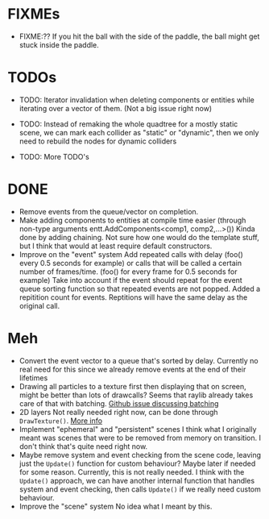 
# FIXMEs
- FIXME:?? If you hit the ball with the side of the paddle, the ball might get stuck inside the paddle.

# TODOs
- TODO: Iterator invalidation when deleting components or entities while iterating over a vector of them. (Not a big issue right now)

- TODO: Instead of remaking the whole quadtree for a mostly static scene, we can mark each collider as "static" or
"dynamic", then we only need to rebuild the nodes for dynamic colliders

- TODO: More TODO's

# DONE
  - Remove events from the queue/vector on completion.
  - Make adding components to entities at compile time easier (through non-type arguments entt.AddComponents<comp1, comp2,...>())
    Kinda done by adding chaining. Not sure how one would do the template stuff, but I think that would at least require default constructors.
  - Improve on the "event" system
    Add repeated calls with delay (foo() every 0.5 seconds for example)
    or calls that will be called a certain number of frames/time. (foo() for every frame for 0.5 seconds for example)
    Take into account if the event should repeat for the event queue sorting function so that repeated events are not popped.
    Added a repitition count for events. Reptitions will have the same delay as the original call. 



# Meh
  - Convert the event vector to a queue that's sorted by delay.
    Currently no real need for this since we already remove events at the end of their lifetimes
  - Drawing all particles to a texture first then displaying that on screen, might be better than lots of drawcalls?
    Seems that raylib already takes care of that with batching. [Github issue discussing batching](https://github.com/raysan5/raylib/issues/267)
  - 2D layers
    Not really needed right now, can be done through `DrawTexture()`. [More info](https://github.com/raysan5/raylib/issues/682)
  - Implement "ephemeral" and "persistent" scenes
    I think what I originally meant was scenes that were to be removed from memory on transition. I don't think that's quite need right now.
  - Maybe remove system and event checking from the scene code, leaving just the `Update()` function for custom behaviour?
    Maybe later if needed for some reason. Currently, this is not really needed. I think with the `Update()` approach, we can have another internal function that handles system and event checking, then calls `Update()` if we really need custom behaviour.
  - Improve the "scene" system
    No idea what I meant by this. 
  
